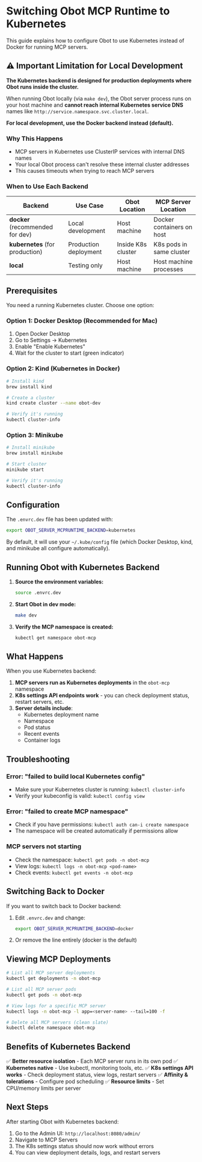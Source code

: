 # Switching Obot MCP Runtime to Kubernetes

This guide explains how to configure Obot to use Kubernetes instead of Docker for running MCP servers.

## ⚠️ Important Limitation for Local Development

**The Kubernetes backend is designed for production deployments where Obot runs inside the cluster.**

When running Obot locally (via `make dev`), the Obot server process runs on your host machine and **cannot reach internal Kubernetes service DNS** names like `http://service.namespace.svc.cluster.local`.

**For local development, use the Docker backend instead (default).**

### Why This Happens

- MCP servers in Kubernetes use ClusterIP services with internal DNS names
- Your local Obot process can't resolve these internal cluster addresses
- This causes timeouts when trying to reach MCP servers

### When to Use Each Backend

| Backend | Use Case | Obot Location | MCP Server Location |
|---------|----------|---------------|---------------------|
| **docker** (recommended for dev) | Local development | Host machine | Docker containers on host |
| **kubernetes** (for production) | Production deployment | Inside K8s cluster | K8s pods in same cluster |
| **local** | Testing only | Host machine | Host machine processes |

## Prerequisites

You need a running Kubernetes cluster. Choose one option:

### Option 1: Docker Desktop (Recommended for Mac)
1. Open Docker Desktop
2. Go to Settings → Kubernetes
3. Enable "Enable Kubernetes"
4. Wait for the cluster to start (green indicator)

### Option 2: Kind (Kubernetes in Docker)
```bash
# Install kind
brew install kind

# Create a cluster
kind create cluster --name obot-dev

# Verify it's running
kubectl cluster-info
```

### Option 3: Minikube
```bash
# Install minikube
brew install minikube

# Start cluster
minikube start

# Verify it's running
kubectl cluster-info
```

## Configuration

The `.envrc.dev` file has been updated with:
```bash
export OBOT_SERVER_MCPRUNTIME_BACKEND=kubernetes
```

By default, it will use your `~/.kube/config` file (which Docker Desktop, kind, and minikube all configure automatically).

## Running Obot with Kubernetes Backend

1. **Source the environment variables:**
   ```bash
   source .envrc.dev
   ```

2. **Start Obot in dev mode:**
   ```bash
   make dev
   ```

3. **Verify the MCP namespace is created:**
   ```bash
   kubectl get namespace obot-mcp
   ```

## What Happens

When you use Kubernetes backend:

1. **MCP servers run as Kubernetes deployments** in the `obot-mcp` namespace
2. **K8s settings API endpoints work** - you can check deployment status, restart servers, etc.
3. **Server details include**:
   - Kubernetes deployment name
   - Namespace
   - Pod status
   - Recent events
   - Container logs

## Troubleshooting

### Error: "failed to build local Kubernetes config"
- Make sure your Kubernetes cluster is running: `kubectl cluster-info`
- Verify your kubeconfig is valid: `kubectl config view`

### Error: "failed to create MCP namespace"
- Check if you have permissions: `kubectl auth can-i create namespace`
- The namespace will be created automatically if permissions allow

### MCP servers not starting
- Check the namespace: `kubectl get pods -n obot-mcp`
- View logs: `kubectl logs -n obot-mcp <pod-name>`
- Check events: `kubectl get events -n obot-mcp`

## Switching Back to Docker

If you want to switch back to Docker backend:

1. Edit `.envrc.dev` and change:
   ```bash
   export OBOT_SERVER_MCPRUNTIME_BACKEND=docker
   ```

2. Or remove the line entirely (docker is the default)

## Viewing MCP Deployments

```bash
# List all MCP server deployments
kubectl get deployments -n obot-mcp

# List all MCP server pods
kubectl get pods -n obot-mcp

# View logs for a specific MCP server
kubectl logs -n obot-mcp -l app=<server-name> --tail=100 -f

# Delete all MCP servers (clean slate)
kubectl delete namespace obot-mcp
```

## Benefits of Kubernetes Backend

✅ **Better resource isolation** - Each MCP server runs in its own pod
✅ **Kubernetes native** - Use kubectl, monitoring tools, etc.
✅ **K8s settings API works** - Check deployment status, view logs, restart servers
✅ **Affinity & tolerations** - Configure pod scheduling
✅ **Resource limits** - Set CPU/memory limits per server

## Next Steps

After starting Obot with Kubernetes backend:

1. Go to the Admin UI: `http://localhost:8080/admin/`
2. Navigate to MCP Servers
3. The K8s settings status should now work without errors
4. You can view deployment details, logs, and restart servers

